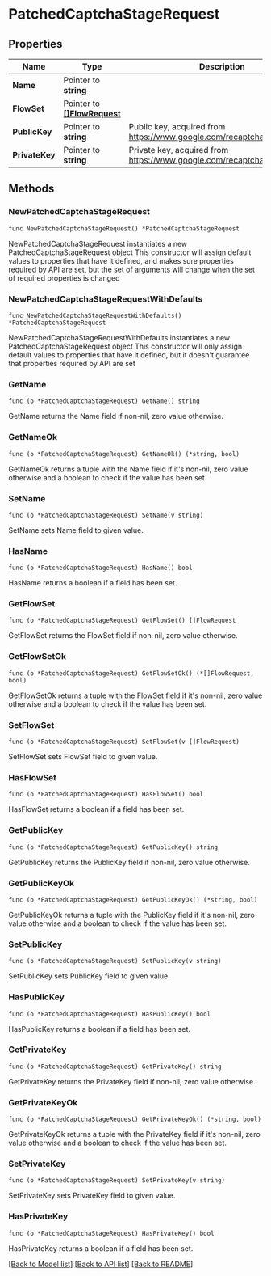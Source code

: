 # PatchedCaptchaStageRequest

## Properties

Name | Type | Description | Notes
------------ | ------------- | ------------- | -------------
**Name** | Pointer to **string** |  | [optional] 
**FlowSet** | Pointer to [**[]FlowRequest**](FlowRequest.md) |  | [optional] 
**PublicKey** | Pointer to **string** | Public key, acquired from https://www.google.com/recaptcha/intro/v3.html | [optional] 
**PrivateKey** | Pointer to **string** | Private key, acquired from https://www.google.com/recaptcha/intro/v3.html | [optional] 

## Methods

### NewPatchedCaptchaStageRequest

`func NewPatchedCaptchaStageRequest() *PatchedCaptchaStageRequest`

NewPatchedCaptchaStageRequest instantiates a new PatchedCaptchaStageRequest object
This constructor will assign default values to properties that have it defined,
and makes sure properties required by API are set, but the set of arguments
will change when the set of required properties is changed

### NewPatchedCaptchaStageRequestWithDefaults

`func NewPatchedCaptchaStageRequestWithDefaults() *PatchedCaptchaStageRequest`

NewPatchedCaptchaStageRequestWithDefaults instantiates a new PatchedCaptchaStageRequest object
This constructor will only assign default values to properties that have it defined,
but it doesn't guarantee that properties required by API are set

### GetName

`func (o *PatchedCaptchaStageRequest) GetName() string`

GetName returns the Name field if non-nil, zero value otherwise.

### GetNameOk

`func (o *PatchedCaptchaStageRequest) GetNameOk() (*string, bool)`

GetNameOk returns a tuple with the Name field if it's non-nil, zero value otherwise
and a boolean to check if the value has been set.

### SetName

`func (o *PatchedCaptchaStageRequest) SetName(v string)`

SetName sets Name field to given value.

### HasName

`func (o *PatchedCaptchaStageRequest) HasName() bool`

HasName returns a boolean if a field has been set.

### GetFlowSet

`func (o *PatchedCaptchaStageRequest) GetFlowSet() []FlowRequest`

GetFlowSet returns the FlowSet field if non-nil, zero value otherwise.

### GetFlowSetOk

`func (o *PatchedCaptchaStageRequest) GetFlowSetOk() (*[]FlowRequest, bool)`

GetFlowSetOk returns a tuple with the FlowSet field if it's non-nil, zero value otherwise
and a boolean to check if the value has been set.

### SetFlowSet

`func (o *PatchedCaptchaStageRequest) SetFlowSet(v []FlowRequest)`

SetFlowSet sets FlowSet field to given value.

### HasFlowSet

`func (o *PatchedCaptchaStageRequest) HasFlowSet() bool`

HasFlowSet returns a boolean if a field has been set.

### GetPublicKey

`func (o *PatchedCaptchaStageRequest) GetPublicKey() string`

GetPublicKey returns the PublicKey field if non-nil, zero value otherwise.

### GetPublicKeyOk

`func (o *PatchedCaptchaStageRequest) GetPublicKeyOk() (*string, bool)`

GetPublicKeyOk returns a tuple with the PublicKey field if it's non-nil, zero value otherwise
and a boolean to check if the value has been set.

### SetPublicKey

`func (o *PatchedCaptchaStageRequest) SetPublicKey(v string)`

SetPublicKey sets PublicKey field to given value.

### HasPublicKey

`func (o *PatchedCaptchaStageRequest) HasPublicKey() bool`

HasPublicKey returns a boolean if a field has been set.

### GetPrivateKey

`func (o *PatchedCaptchaStageRequest) GetPrivateKey() string`

GetPrivateKey returns the PrivateKey field if non-nil, zero value otherwise.

### GetPrivateKeyOk

`func (o *PatchedCaptchaStageRequest) GetPrivateKeyOk() (*string, bool)`

GetPrivateKeyOk returns a tuple with the PrivateKey field if it's non-nil, zero value otherwise
and a boolean to check if the value has been set.

### SetPrivateKey

`func (o *PatchedCaptchaStageRequest) SetPrivateKey(v string)`

SetPrivateKey sets PrivateKey field to given value.

### HasPrivateKey

`func (o *PatchedCaptchaStageRequest) HasPrivateKey() bool`

HasPrivateKey returns a boolean if a field has been set.


[[Back to Model list]](../README.md#documentation-for-models) [[Back to API list]](../README.md#documentation-for-api-endpoints) [[Back to README]](../README.md)


